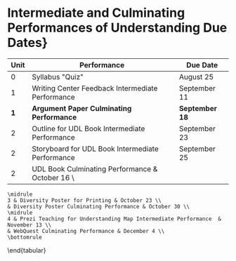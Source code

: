 # Intermediate and Culminating Performances of Understanding Due Dates}

| Unit | Performance | Due Date |
|------|-------------|----------|
| 0 | Syllabus "Quiz" | August 25 |
| 1 | Writing Center Feedback Intermediate Performance | September 11 |
| **1** | **Argument Paper Culminating Performance** | **September 18** |
| 2 | Outline for UDL Book Intermediate Performance | September 23 |
| 2 | Storyboard for UDL Book Intermediate Performance | September 25 |
| 2 | UDL Book Culminating Performance & October 16 \\
	\midrule
	3 & Diversity Poster for Printing & October 23 \\
	& Diversity Poster Culminating Performance & October 30 \\
	\midrule
	4 & Prezi Teaching for Understanding Map Intermediate Performance  & November 13 \\
	& WebQuest Culminating Performance & December 4 \\
	\bottomrule
\end{tabular}
